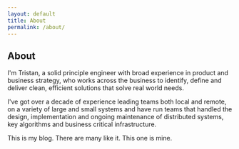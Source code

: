```yaml
---
layout: default
title: About
permalink: /about/
---
```


## About

I'm Tristan, a solid principle engineer with broad experience in product and business strategy, who works across the business to identify, define and deliver clean, efficient solutions that solve real world needs. 

I've got over a decade of experience leading teams both local and remote, on a variety of large and small systems and have run teams that handled the design, implementation and ongoing maintenance of distributed systems, key algorithms and business critical infrastructure. 

This is my blog. There are many like it. This one is mine.